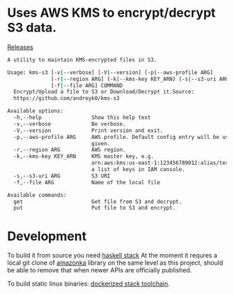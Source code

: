 # Uses AWS KMS to encrypt/decrypt S3 data.

[Releases](https://github.com/andreyk0/kms-s3/releases)


```bash
A utility to maintain KMS-encrypted files in S3.

Usage: kms-s3 [-v|--verbose] [-V|--version] [-p|--aws-profile ARG]
              [-r|--region ARG] (-k|--kms-key KEY_ARN) (-s|--s3-uri ARG)
              [-f|--file ARG] COMMAND
  Encrypt/Upload a file to S3 or Download/Decrypt it.Source:
  https://github.com/andreyk0/kms-s3

Available options:
  -h,--help                Show this help text
  -v,--verbose             Be verbose.
  -V,--version             Print version and exit.
  -p,--aws-profile ARG     AWS profile. Default config entry will be used if not
                           given.
  -r,--region ARG          AWS region.
  -k,--kms-key KEY_ARN     KMS master key, e.g.
                           arn:aws:kms:us-east-1:123456789012:alias/testkey, see
                           a list of keys in IAM console.
  -s,--s3-uri ARG          S3 URI
  -f,--file ARG            Name of the local file

Available commands:
  get                      Get file from S3 and decrypt.
  put                      Put file to S3 and encrypt.
```


# Development

To build it from source you need [haskell stack](https://docs.haskellstack.org/en/stable/README/)
At the moment it requres a local git clone of [amazonka](https://github.com/brendanhay/amazonka)
library on the same level as this project, should be able to remove that when
newer APIs are officially published.

To build static linux binaries: [dockerized stack toolchain](https://github.com/andreyk0/docker-haskell-platform-alpine).
